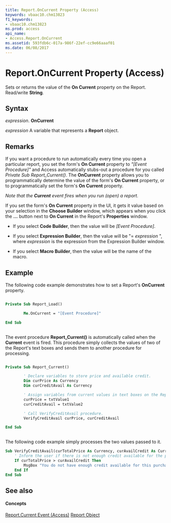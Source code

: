 ```yaml
---
title: Report.OnCurrent Property (Access)
keywords: vbaac10.chm13823
f1_keywords:
- vbaac10.chm13823
ms.prod: access
api_name:
- Access.Report.OnCurrent
ms.assetid: 593fdb6c-017a-986f-22ef-cc9e66aaaf01
ms.date: 06/08/2017
---
```



# Report.OnCurrent Property (Access)

Sets or returns the value of the  **On Current** property on the Report. Read/write **String**.


## Syntax

 _expression_. **OnCurrent**

 _expression_ A variable that represents a **Report** object.


## Remarks

If you want a procedure to run automatically every time you open a particular report, you set the form's  **On Current** property to _"[Event Procedure]"_ and Access automatically stubs-out a procedure for you called _Private Sub Report_Current()_. The **OnCurrent** property allows you to programmatically determine the value of the form's **On Current** property, or to programmatically set the form's **On Current** property.

 _Note that the  **Current** event fires when you run (open) a report._

If you set the form's  **On Current** property in the UI, it gets it value based on your selection in the **Choose Builder** window, which appears when you click the **...** button next to **On Current** in the Report's **Properties** window.


- If you select  **Code Builder**, then the value will be  _[Event Procedure]_.
    
- If you select  **Expression Builder**, then the value will be "= _expression_ ", where _expression_ is the expression from the Expression Builder window.
    
- If you select  **Macro Builder**, then the value will be the name of the macro.
    

## Example

The following code example demonstrates how to set a Report's  **OnCurrent** property.


```vb

Private Sub Report_Load()

        Me.OnCurrent = "[Event Procedure]"

End Sub
		
```

The event procedure  **Report_Current()** is automatically called when the **Current** event is fired. This procedure simply collects the values of two of the Report's text boxes and sends them to another procedure for processing.




```vb

Private Sub Report_Current()

        ' Declare variables to store price and available credit.
        Dim curPrice As Currency
        Dim curCreditAvail As Currency

        ' Assign variables from current values in text boxes on the Report.
        curPrice = txtValue1
        curCreditAvail = txtValue2

        ' Call VerifyCreditAvail procedure.
        VerifyCreditAvail curPrice, curCreditAvail

End Sub
		
```

The following code example simply processes the two values passed to it.




```vb
Sub VerifyCreditAvail(curTotalPrice As Currency, curAvailCredit As Currency)
    ' Inform the user if there is not enough credit available for the purchase.
    If curTotalPrice > curAvailCredit Then
        MsgBox "You do not have enough credit available for this purchase."
    End If
End Sub
```


## See also


#### Concepts


[Report.Current Event (Access)](report-current-event-access.md)
[Report Object](report-object-access.md)

